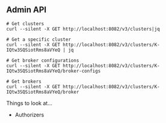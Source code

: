 
## Admin API

```
# Get clusters
curl --silent -X GET http://localhost:8082/v3/clusters|jq
```

```
# Get a specific cluster
curl --silent -X GET http://localhost:8082/v3/clusters/K-IQtw3SQSiotRms8aVYeQ | jq
```

```
# Get broker configurations
curl --silent -X GET http://localhost:8082/v3/clusters/K-IQtw3SQSiotRms8aVYeQ/broker-configs
```

```
# Get brokers
curl --silent -X GET http://localhost:8082/v3/clusters/K-IQtw3SQSiotRms8aVYeQ/broker
``` 



Things to look at...
* Authorizers
